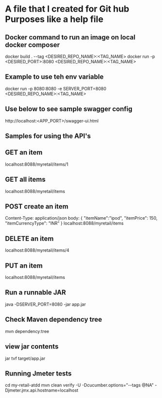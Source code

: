# A file that I created for Git hub Purposes like a help file

## Docker command to run an image on local docker composer
docker build . --tag <DESIRED_REPO_NAME>:<TAG_NAME>
docker run -p <DESIRED_PORT>:8080 <DESIRED_REPO_NAME>:<TAG_NAME>

## Example to use teh env variable
docker run -p 8080:8080 -e SERVER_PORT=8080  <DESIRED_REPO_NAME>:<TAG_NAME>


## Use below to see sample swagger config
http://localhost:<APP_PORT>/swagger-ui.html

## Samples for using the API's

## GET an item
localhost:8088/myretail/items/1

## GET all items
localhost:8088/myretail/items

## POST create an item
Content-Type: application/json
body: {
      	"itemName":"ipod",
      	"itemPrice": 150,
      	"itemCurrencyType": "INR"
      }
localhost:8088/myretail/items

## DELETE an item
localhost:8088/myretail/items/4

## PUT an item
localhost:8088/myretail/items

## Run a runnable JAR
java -DSERVER_PORT=8080 -jar app.jar

## Check Maven dependency tree
mvn dependency:tree

## view jar contents
jar tvf target/app.jar

## Running Jmeter tests
cd my-retail-atdd
mvn clean verify -U -Dcucumber.options="--tags @NA" -Djmeter.jmx.api.hostname=localhost